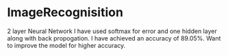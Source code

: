 # ImageRecognisition
2 layer Neural Network
I have used softmax for error and one hidden layer along with back propogation.
I have achieved an accuracy of 89.05%. Want to improve the model for higher accuracy.
